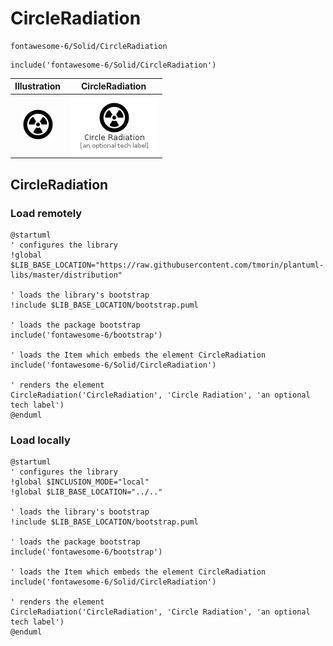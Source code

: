# CircleRadiation


```text
fontawesome-6/Solid/CircleRadiation
```

```text
include('fontawesome-6/Solid/CircleRadiation')
```



| Illustration | CircleRadiation |
| :---: | :---: |
| ![illustration for Illustration](../../fontawesome-6/Solid/CircleRadiation.png) | ![illustration for CircleRadiation](../../fontawesome-6/Solid/CircleRadiation.Local.png) |




## CircleRadiation

### Load remotely
```plantuml
@startuml
' configures the library
!global $LIB_BASE_LOCATION="https://raw.githubusercontent.com/tmorin/plantuml-libs/master/distribution"

' loads the library's bootstrap
!include $LIB_BASE_LOCATION/bootstrap.puml

' loads the package bootstrap
include('fontawesome-6/bootstrap')

' loads the Item which embeds the element CircleRadiation
include('fontawesome-6/Solid/CircleRadiation')

' renders the element
CircleRadiation('CircleRadiation', 'Circle Radiation', 'an optional tech label')
@enduml
```

### Load locally
```plantuml
@startuml
' configures the library
!global $INCLUSION_MODE="local"
!global $LIB_BASE_LOCATION="../.."

' loads the library's bootstrap
!include $LIB_BASE_LOCATION/bootstrap.puml

' loads the package bootstrap
include('fontawesome-6/bootstrap')

' loads the Item which embeds the element CircleRadiation
include('fontawesome-6/Solid/CircleRadiation')

' renders the element
CircleRadiation('CircleRadiation', 'Circle Radiation', 'an optional tech label')
@enduml
```

